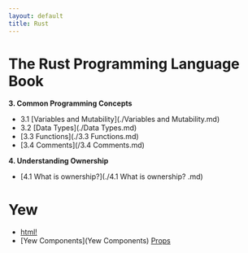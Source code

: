 ```yaml
---
layout: default
title: Rust
---
```



# The Rust Programming Language Book

**3. Common Programming Concepts** 

- 3.1 [Variables and Mutability](./Variables and Mutability.md)
- 3.2 [Data Types](./Data Types.md)
- [3.3 Functions](./3.3 Functions.md)
- [3.4 Comments](/3.4 Comments.md)

**4. Understanding Ownership**

- [4.1 What is ownership?](./4.1 What is ownership? .md) 

# Yew

- [html!](html!)
- [Yew Components](Yew Components)
[ Props]( Props) 
